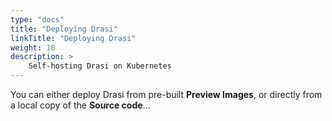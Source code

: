 ```yaml
---
type: "docs"
title: "Deploying Drasi"
linkTitle: "Deploying Drasi"
weight: 10
description: >
    Self-hosting Drasi on Kubernetes
---
```


You can either deploy Drasi from pre-built **Preview Images**, or directly from a local copy of the **Source code**...